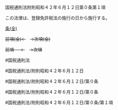 国税通則法附則昭和４２年６月１２日第０条第１項

この法律は、登録免許税法の施行の日から施行する。

[条(全)](国税通則法＿＿＿＿附則昭和４２年６月１２日第０条_.md)

~~前項(全)←~~　~~→次項(全)~~

~~前項 　 ←~~　~~→次項~~



#国税通則法

#国税通則法/附則昭和４２年６月１２日

#国税通則法/附則昭和４２年６月１２日/第０条

#国税通則法/附則昭和４２年６月１２日/第０条

#国税通則法/附則昭和４２年６月１２日/第０条/第１項

